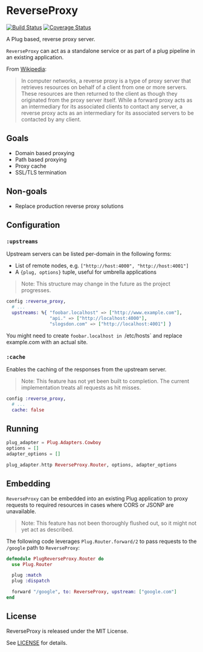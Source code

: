 # ReverseProxy
[![Build Status](https://travis-ci.org/slogsdon/elixir-reverse-proxy.svg?branch=master)](https://travis-ci.org/slogsdon/elixir-reverse-proxy)
[![Coverage Status](https://coveralls.io/repos/slogsdon/elixir-reverse-proxy/badge.svg?branch=master&service=github)](https://coveralls.io/github/slogsdon/elixir-reverse-proxy?branch=master)

A Plug based, reverse proxy server.

`ReverseProxy` can act as a standalone service or as part of a plug pipeline in an existing application.

From [Wikipedia](https://wikipedia.org/wiki/Reverse_proxy):

> In computer networks, a reverse proxy is a type of proxy server that retrieves resources on behalf of a client from one or more servers. These resources are then returned to the client as though they originated from the proxy server itself. While a forward proxy acts as an intermediary for its associated clients to contact any server, a reverse proxy acts as an intermediary for its associated servers to be contacted by any client.

## Goals

- Domain based proxying
- Path based proxying
- Proxy cache
- SSL/TLS termination

## Non-goals

- Replace production reverse proxy solutions

## Configuration

### `:upstreams`

Upstream servers can be listed per-domain in the following forms:

- List of remote nodes, e.g. `["http://host:4000", "http://host:4001"]`
- A `{plug, options}` tuple, useful for umbrella applications

> Note: This structure may change in the future as the project progresses.

```elixir
config :reverse_proxy,
  # ...
  upstreams: %{ "foobar.localhost" => ["http://www.example.com"],
                "api." => ["http://localhost:4000"],
                "slogsdon.com" => ["http://localhost:4001"] }
```

You might need to create `foobar.localhost in `/etc/hosts` and replace
example.com with an actual site.

### `:cache`

Enables the caching of the responses from the upstream server.

> Note: This feature has not yet been built to completion. The current implementation treats all requests as hit misses.

```elixir
config :reverse_proxy,
  # ...
  cache: false
```

## Running

```elixir
plug_adapter = Plug.Adapters.Cowboy
options = []
adapter_options = []

plug_adapter.http ReverseProxy.Router, options, adapter_options
```

## Embedding

`ReverseProxy` can be embedded into an existing Plug application to proxy requests to required resources in cases where CORS or JSONP are unavailable.

> Note: This feature has not been thoroughly flushed out, so it might not yet act as described.

The following code leverages `Plug.Router.forward/2` to pass requests to the `/google` path to `ReverseProxy`:

```elixir
defmodule PlugReverseProxy.Router do
  use Plug.Router

  plug :match
  plug :dispatch

  forward "/google", to: ReverseProxy, upstream: ["google.com"]
end
```

## License

ReverseProxy is released under the MIT License.

See [LICENSE](https://github.com/slogsdon/elixir-reverse-proxy/blob/master/LICENSE) for details.
